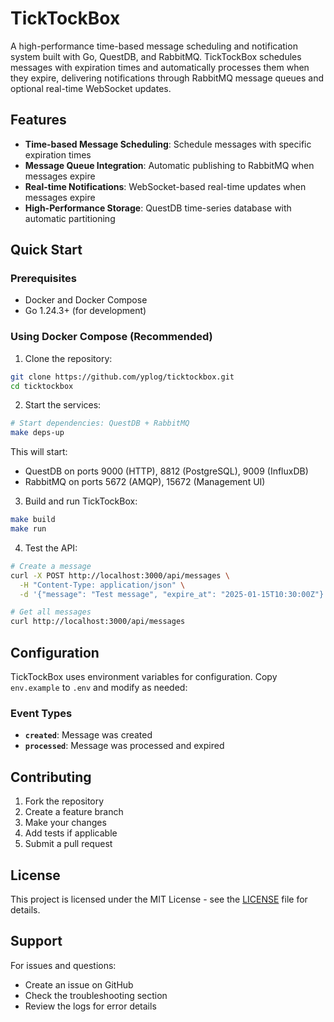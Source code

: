 # TickTockBox

A high-performance time-based message scheduling and notification system built with Go, QuestDB, and RabbitMQ. TickTockBox schedules messages with expiration times and automatically processes them when they expire, delivering notifications through RabbitMQ message queues and optional real-time WebSocket updates.

## Features

- **Time-based Message Scheduling**: Schedule messages with specific expiration times
- **Message Queue Integration**: Automatic publishing to RabbitMQ when messages expire
- **Real-time Notifications**: WebSocket-based real-time updates when messages expire
- **High-Performance Storage**: QuestDB time-series database with automatic partitioning

## Quick Start

### Prerequisites

- Docker and Docker Compose
- Go 1.24.3+ (for development)

### Using Docker Compose (Recommended)

1. Clone the repository:
```bash
git clone https://github.com/yplog/ticktockbox.git
cd ticktockbox
```

2. Start the services:
```bash
# Start dependencies: QuestDB + RabbitMQ
make deps-up
```

This will start:
- QuestDB on ports 9000 (HTTP), 8812 (PostgreSQL), 9009 (InfluxDB)
- RabbitMQ on ports 5672 (AMQP), 15672 (Management UI)

3. Build and run TickTockBox:
```bash
make build
make run
```

4. Test the API:
```bash
# Create a message
curl -X POST http://localhost:3000/api/messages \
  -H "Content-Type: application/json" \
  -d '{"message": "Test message", "expire_at": "2025-01-15T10:30:00Z"}'

# Get all messages
curl http://localhost:3000/api/messages
```

## Configuration

TickTockBox uses environment variables for configuration. Copy `env.example` to `.env` and modify as needed:

### Event Types

- **`created`**: Message was created
- **`processed`**: Message was processed and expired

## Contributing

1. Fork the repository
2. Create a feature branch
3. Make your changes
4. Add tests if applicable
5. Submit a pull request

## License

This project is licensed under the MIT License - see the [LICENSE](LICENSE) file for details.

## Support

For issues and questions:
- Create an issue on GitHub
- Check the troubleshooting section
- Review the logs for error details
